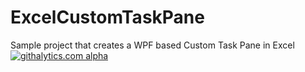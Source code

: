 ExcelCustomTaskPane
===================

Sample project that creates a WPF based Custom Task Pane in Excel
[![githalytics.com alpha](https://cruel-carlota.pagodabox.com/a4ba350a168eb4255617ea6360cf5fa5 "githalytics.com")](http://githalytics.com/mndrake/ExcelCustomTaskPane)
